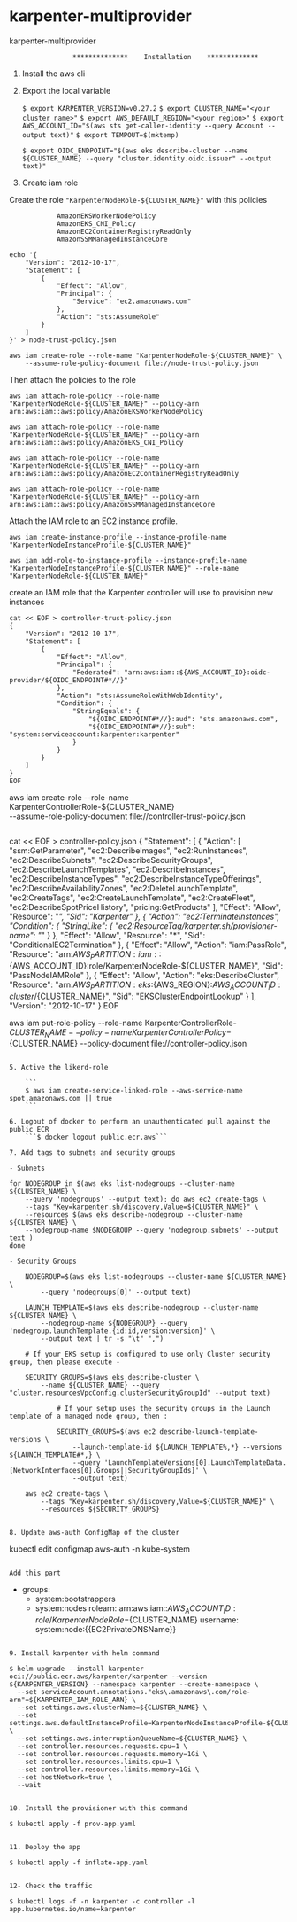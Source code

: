 # karpenter-multiprovider
karpenter-multiprovider

					**************    Installation    *************
1. Install the aws cli
	
2. Export the local variable

	```$ export KARPENTER_VERSION=v0.27.2```
	```$ export CLUSTER_NAME="<your cluster name>"```
	```$ export AWS_DEFAULT_REGION="<your region>"```
	```$ export AWS_ACCOUNT_ID="$(aws sts get-caller-identity --query Account --output text)"```
	```$ export TEMPOUT=$(mktemp)```
	
	```$ export OIDC_ENDPOINT="$(aws eks describe-cluster --name ${CLUSTER_NAME} --query "cluster.identity.oidc.issuer" --output text)"```
	
3. Create iam role

Create the role `"KarpenterNodeRole-${CLUSTER_NAME}"` with this policies
```
			AmazonEKSWorkerNodePolicy
			AmazonEKS_CNI_Policy
			AmazonEC2ContainerRegistryReadOnly
			AmazonSSMManagedInstanceCore
```
```
echo '{
    "Version": "2012-10-17",
    "Statement": [
        {
            "Effect": "Allow",
            "Principal": {
                "Service": "ec2.amazonaws.com"
            },
            "Action": "sts:AssumeRole"
        }
    ]
}' > node-trust-policy.json

aws iam create-role --role-name "KarpenterNodeRole-${CLUSTER_NAME}" \
    --assume-role-policy-document file://node-trust-policy.json
```	
Then attach the policies to the role

```
aws iam attach-role-policy --role-name "KarpenterNodeRole-${CLUSTER_NAME}" --policy-arn arn:aws:iam::aws:policy/AmazonEKSWorkerNodePolicy

aws iam attach-role-policy --role-name "KarpenterNodeRole-${CLUSTER_NAME}" --policy-arn arn:aws:iam::aws:policy/AmazonEKS_CNI_Policy

aws iam attach-role-policy --role-name "KarpenterNodeRole-${CLUSTER_NAME}" --policy-arn arn:aws:iam::aws:policy/AmazonEC2ContainerRegistryReadOnly

aws iam attach-role-policy --role-name "KarpenterNodeRole-${CLUSTER_NAME}" --policy-arn arn:aws:iam::aws:policy/AmazonSSMManagedInstanceCore
```		

Attach the IAM role to an EC2 instance profile.

```
aws iam create-instance-profile --instance-profile-name "KarpenterNodeInstanceProfile-${CLUSTER_NAME}"

aws iam add-role-to-instance-profile --instance-profile-name "KarpenterNodeInstanceProfile-${CLUSTER_NAME}" --role-name "KarpenterNodeRole-${CLUSTER_NAME}"
```

create an IAM role that the Karpenter controller will use to provision new instances

```
cat << EOF > controller-trust-policy.json
{
    "Version": "2012-10-17",
    "Statement": [
        {
            "Effect": "Allow",
            "Principal": {
                "Federated": "arn:aws:iam::${AWS_ACCOUNT_ID}:oidc-provider/${OIDC_ENDPOINT#*//}"
            },
            "Action": "sts:AssumeRoleWithWebIdentity",
            "Condition": {
                "StringEquals": {
                    "${OIDC_ENDPOINT#*//}:aud": "sts.amazonaws.com",
                    "${OIDC_ENDPOINT#*//}:sub": "system:serviceaccount:karpenter:karpenter"
                }
            }
        }
    ]
}
EOF

```
aws iam create-role --role-name KarpenterControllerRole-${CLUSTER_NAME} \
    --assume-role-policy-document file://controller-trust-policy.json
```

```
cat << EOF > controller-policy.json
{
    "Statement": [
        {
            "Action": [
                "ssm:GetParameter",
                "ec2:DescribeImages",
                "ec2:RunInstances",
                "ec2:DescribeSubnets",
                "ec2:DescribeSecurityGroups",
                "ec2:DescribeLaunchTemplates",
                "ec2:DescribeInstances",
                "ec2:DescribeInstanceTypes",
                "ec2:DescribeInstanceTypeOfferings",
                "ec2:DescribeAvailabilityZones",
                "ec2:DeleteLaunchTemplate",
                "ec2:CreateTags",
                "ec2:CreateLaunchTemplate",
                "ec2:CreateFleet",
                "ec2:DescribeSpotPriceHistory",
                "pricing:GetProducts"
            ],
            "Effect": "Allow",
            "Resource": "*",
            "Sid": "Karpenter"
        },
        {
            "Action": "ec2:TerminateInstances",
            "Condition": {
                "StringLike": {
                    "ec2:ResourceTag/karpenter.sh/provisioner-name": "*"
                }
            },
            "Effect": "Allow",
            "Resource": "*",
            "Sid": "ConditionalEC2Termination"
        },
        {
            "Effect": "Allow",
            "Action": "iam:PassRole",
            "Resource": "arn:${AWS_PARTITION}:iam::${AWS_ACCOUNT_ID}:role/KarpenterNodeRole-${CLUSTER_NAME}",
            "Sid": "PassNodeIAMRole"
        },
        {
            "Effect": "Allow",
            "Action": "eks:DescribeCluster",
            "Resource": "arn:${AWS_PARTITION}:eks:${AWS_REGION}:${AWS_ACCOUNT_ID}:cluster/${CLUSTER_NAME}",
            "Sid": "EKSClusterEndpointLookup"
        }
    ],
    "Version": "2012-10-17"
}
EOF

aws iam put-role-policy --role-name KarpenterControllerRole-${CLUSTER_NAME} --policy-name KarpenterControllerPolicy-${CLUSTER_NAME} --policy-document file://controller-policy.json

```

5. Active the likerd-role
	
	```
	$ aws iam create-service-linked-role --aws-service-name spot.amazonaws.com || true
	```

6. Logout of docker to perform an unauthenticated pull against the public ECR
	```$ docker logout public.ecr.aws```

7. Add tags to subnets and security groups

- Subnets
```
	for NODEGROUP in $(aws eks list-nodegroups --cluster-name ${CLUSTER_NAME} \
	    --query 'nodegroups' --output text); do aws ec2 create-tags \
		--tags "Key=karpenter.sh/discovery,Value=${CLUSTER_NAME}" \
		--resources $(aws eks describe-nodegroup --cluster-name ${CLUSTER_NAME} \
		--nodegroup-name $NODEGROUP --query 'nodegroup.subnets' --output text )
	done
```	
- Security Groups

```
		NODEGROUP=$(aws eks list-nodegroups --cluster-name ${CLUSTER_NAME} \
		    --query 'nodegroups[0]' --output text)

		LAUNCH_TEMPLATE=$(aws eks describe-nodegroup --cluster-name ${CLUSTER_NAME} \
		    --nodegroup-name ${NODEGROUP} --query 'nodegroup.launchTemplate.{id:id,version:version}' \
		    --output text | tr -s "\t" ",")

		# If your EKS setup is configured to use only Cluster security group, then please execute -

		SECURITY_GROUPS=$(aws eks describe-cluster \
		    --name ${CLUSTER_NAME} --query "cluster.resourcesVpcConfig.clusterSecurityGroupId" --output text)

				# If your setup uses the security groups in the Launch template of a managed node group, then :

				SECURITY_GROUPS=$(aws ec2 describe-launch-template-versions \
				    --launch-template-id ${LAUNCH_TEMPLATE%,*} --versions ${LAUNCH_TEMPLATE#*,} \
				    --query 'LaunchTemplateVersions[0].LaunchTemplateData.[NetworkInterfaces[0].Groups||SecurityGroupIds]' \
				    --output text)

		aws ec2 create-tags \
		    --tags "Key=karpenter.sh/discovery,Value=${CLUSTER_NAME}" \
		    --resources ${SECURITY_GROUPS}
```	

8. Update aws-auth ConfigMap of the cluster
```
kubectl edit configmap aws-auth -n kube-system
```

Add this part

```
- groups:
  - system:bootstrappers
  - system:nodes
  rolearn: arn:aws:iam::${AWS_ACCOUNT_ID}:role/KarpenterNodeRole-${CLUSTER_NAME}
  username: system:node:{{EC2PrivateDNSName}}

```

9. Install karpenter with helm command

```
	$ helm upgrade --install karpenter oci://public.ecr.aws/karpenter/karpenter --version ${KARPENTER_VERSION} --namespace karpenter --create-namespace \
	  --set serviceAccount.annotations."eks\.amazonaws\.com/role-arn"=${KARPENTER_IAM_ROLE_ARN} \
	  --set settings.aws.clusterName=${CLUSTER_NAME} \
	  --set settings.aws.defaultInstanceProfile=KarpenterNodeInstanceProfile-${CLUSTER_NAME} \
	  --set settings.aws.interruptionQueueName=${CLUSTER_NAME} \
	  --set controller.resources.requests.cpu=1 \
	  --set controller.resources.requests.memory=1Gi \
	  --set controller.resources.limits.cpu=1 \
	  --set controller.resources.limits.memory=1Gi \
	  --set hostNetwork=true \
	  --wait
```

10. Install the provisioner with this command
```
	$ kubectl apply -f prov-app.yaml
``` 

11. Deploy the app
```
	$ kubectl apply -f inflate-app.yaml
``` 

12- Check the traffic
```	 	
	$ kubectl logs -f -n karpenter -c controller -l app.kubernetes.io/name=karpenter
```
